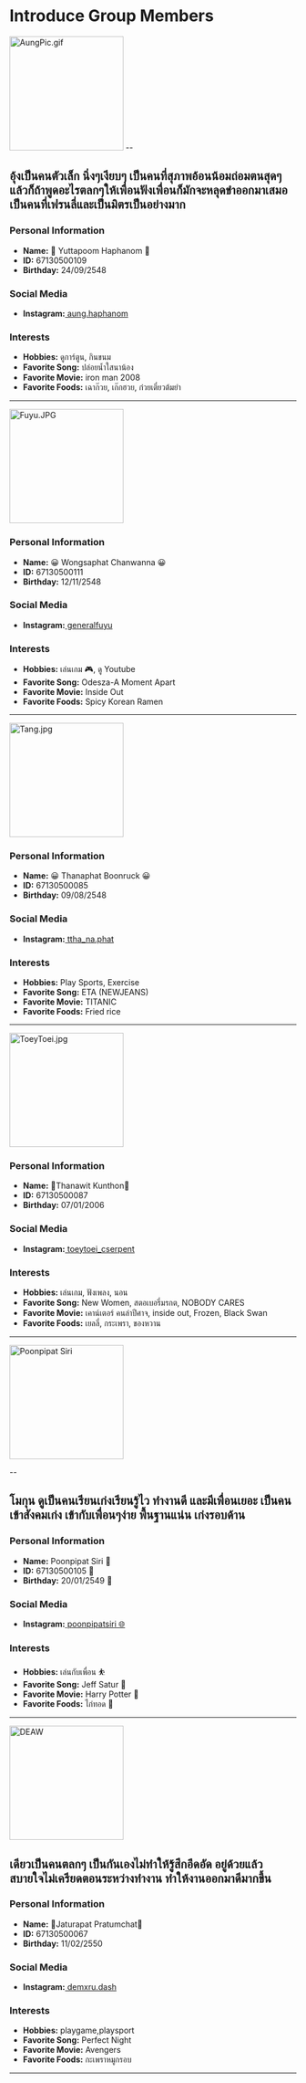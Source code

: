 # Introduce Group Members

<img src="assets/profiles/aung.jpg" width="200" alt="AungPic.gif">
--

## อุ้งเป็นคนตัวเล็ก นิ่งๆเงียบๆ เป็นคนที่สุภาพอ้อนน้อมถ่อมตนสุดๆ แล้วก็ถ้าพูดอะไรตลกๆให้เพื่อนฟังเพื่อนก็มักจะหลุดขำออกมาเสมอ เป็นคนที่เฟรนลี่และเป็นมิตรเป็นอย่างมาก

### Personal Information
- **Name:** 🐢 Yuttapoom Haphanom 🐢
- **ID:** 67130500109
- **Birthday:** 24/09/2548

### Social Media
- **Instagram:**[ aung.haphanom](https://instagram.com/aung.haphanom)

### Interests
- **Hobbies:** ดูการ์ตูน, กินขนม
- **Favorite Song:** ปล่อยน้ำใสนาน้อง
- **Favorite Movie:** iron man 2008
- **Favorite Foods:** เฉาก๊วย, เก๊กฮวย, ก๋วยเตี๋ยวต้มยำ

---

<img src="assets/profiles/Fuyu.JPG" width="200" alt="Fuyu.JPG">

### Personal Information
- **Name:** 😀 Wongsaphat Chanwanna 😀
- **ID:** 67130500111
- **Birthday:** 12/11/2548

### Social Media
- **Instagram:**[ generalfuyu](https://www.instagram.com/generalfuyu)

### Interests
- **Hobbies:** เล่นเกม 🎮, ดู Youtube 
- **Favorite Song:** Odesza-A Moment Apart
- **Favorite Movie:** Inside Out
- **Favorite Foods:** Spicy Korean Ramen

---

<img src="assets/profiles/Tang.jpg" width="200" alt="Tang.jpg">

### Personal Information
- **Name:** 😀 Thanaphat Boonruck 😀
- **ID:** 67130500085
- **Birthday:** 09/08/2548

### Social Media
- **Instagram:**[ ttha_na.phat](https://www.instagram.com/ttha_na.phat/)

### Interests
- **Hobbies:** Play Sports, Exercise
- **Favorite Song:** ETA (NEWJEANS)
- **Favorite Movie:** TITANIC
- **Favorite Foods:** Fried rice

---

<img src="assets/profiles/ToeyToei.jpg" width="200" alt="ToeyToei.jpg">

### Personal Information
- **Name:** 🦋Thanawit Kunthon🦋
- **ID:** 67130500087
- **Birthday:** 07/01/2006

### Social Media
- **Instagram:**[ toeytoei_cserpent](https://instagram.com/toeytoei_cserpent)

### Interests
- **Hobbies:** เล่นเกม, ฟังเพลง, นอน
- **Favorite Song:** New Women, สตอเบอรี่มรกต, NOBODY CARES
- **Favorite Movie:** เคาน์เตอร์ คนล่าปีศาจ, inside out, Frozen, Black Swan
- **Favorite Foods:** เยลลี่, กระเพรา, ของหวาน
  
---

<img src="assets/profiles/MokunPic.jpg" width="200" alt="Poonpipat Siri">

--
## โมกุน ดูเป็นคนเรียนเก่งเรียนรู้ไว ทำงานดี และมีเพื่อนเยอะ เป็นคนเข้าสังคมเก่ง เข้ากับเพื่อนๆง่าย พื้นฐานแน่น เก่งรอบด้าน 

### Personal Information
- **Name:** Poonpipat Siri 🐻
- **ID:** 67130500105 🪪 
- **Birthday:** 20/01/2549 🎂 

### Social Media
- **Instagram:**[ poonpipatsiri 🌐](https://instagram.com/poonpipatsiri)

### Interests
- **Hobbies:** เล่นกับเพื่อน ⛹️
- **Favorite Song:** Jeff Satur 📼 
- **Favorite Movie:** Harry Potter 🍿 
- **Favorite Foods:** ไก่ทอด 🍗 

---

<img src="assets/profiles/DeawPIC.jpg" width="200" alt="DEAW">

## 
## เดียวเป็นคนตลกๆ เป็นกันเองไม่ทำให้รู้สึกอึดอัด อยู่ด้วยแล้วสบายใจไม่เครียดตอนระหว่างทำงาน ทำให้งานออกมาดีมากขึ้น

### Personal Information
- **Name:** 🏸Jaturapat Pratumchat🏸
- **ID:** 67130500067
- **Birthday:** 11/02/2550

### Social Media
- **Instagram:**[ demxru.dash](https://instagram.com/demxru.dashx?igsh=cjR$ZWYybW85Y2t3)

### Interests
- **Hobbies:** playgame,playsport
- **Favorite Song:** Perfect Night
- **Favorite Movie:** Avengers
- **Favorite Foods:** กะเพราหมูกรอบ

---
